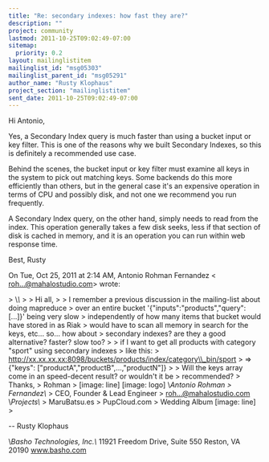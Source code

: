 ```yaml
---
title: "Re: secondary indexes: how fast they are?"
description: ""
project: community
lastmod: 2011-10-25T09:02:49-07:00
sitemap:
  priority: 0.2
layout: mailinglistitem
mailinglist_id: "msg05303"
mailinglist_parent_id: "msg05291"
author_name: "Rusty Klophaus"
project_section: "mailinglistitem"
sent_date: 2011-10-25T09:02:49-07:00
---
```



Hi Antonio,

Yes, a Secondary Index query is much faster than using a bucket input or key
filter. This is one of the reasons why we built Secondary Indexes, so this
is definitely a recommended use case.

Behind the scenes, the bucket input or key filter must examine all keys in
the system to pick out matching keys. Some backends do this more efficiently
than others, but in the general case it's an expensive operation in terms of
CPU and possibly disk, and not one we recommend you run frequently.

A Secondary Index query, on the other hand, simply needs to read from the
index. This operation generally takes a few disk seeks, less if that section
of disk is cached in memory, and it is an operation you can run within web
response time.

Best,
Rusty

On Tue, Oct 25, 2011 at 2:14 AM, Antonio Rohman Fernandez &lt;
roh...@mahalostudio.com&gt; wrote:

&gt; \\*\\*
&gt;
&gt; Hi all,
&gt;
&gt; I remember a previous discussion in the mailing-list about doing mapreduce
&gt; over an entire bucket '{"inputs":"products","query":[...]}' being very slow
&gt; independently of how many items that bucket would have stored in as Riak
&gt; would have to scan all memory in search for the keys, etc... so... how about
&gt; secondary indexes? are they a good alternative? faster? slow too?
&gt;
&gt; if I want to get all products with category "sport" using secondary indexes
&gt; like this:
&gt; http://xx.xx.xx.xx:8098/buckets/products/index/category\\_bin/sport
&gt; =&gt; {"keys": ["productA","productB",...,"productN"]}
&gt;
&gt; Will the keys array come in an speed-decent result? or wouldn't it be
&gt; recommended?
&gt; Thanks,
&gt; Rohman
&gt; [image: line] [image: logo]  \\*Antonio Rohman
&gt; Fernandez\\*
&gt; CEO, Founder & Lead Engineer
&gt; roh...@mahalostudio.com \\*Projects\\*
&gt; MaruBatsu.es 
&gt; PupCloud.com 
&gt; Wedding Album  [image: line]
&gt;

-- 
Rusty Klophaus

\\*Basho Technologies, Inc.\\*
11921 Freedom Drive, Suite 550
Reston, VA 20190
www.basho.com
